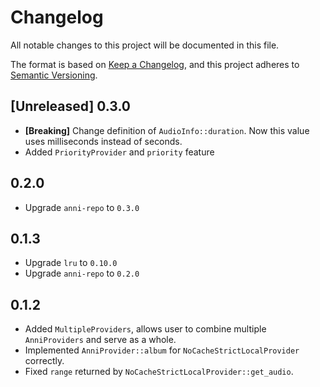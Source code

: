 # Changelog

All notable changes to this project will be documented in this file.

The format is based on [Keep a Changelog](https://keepachangelog.com/en/1.0.0/),
and this project adheres to [Semantic Versioning](https://semver.org/spec/v2.0.0.html).

## [Unreleased] 0.3.0

- **[Breaking]** Change definition of `AudioInfo::duration`. Now this value uses milliseconds instead of seconds.
- Added `PriorityProvider` and `priority` feature

## 0.2.0

- Upgrade `anni-repo` to `0.3.0`

## 0.1.3

- Upgrade `lru` to `0.10.0`
- Upgrade `anni-repo` to `0.2.0`

## 0.1.2

- Added `MultipleProviders`, allows user to combine multiple `AnniProviders` and serve as a whole.
- Implemented `AnniProvider::album` for `NoCacheStrictLocalProvider` correctly.
- Fixed `range` returned by `NoCacheStrictLocalProvider::get_audio`.
